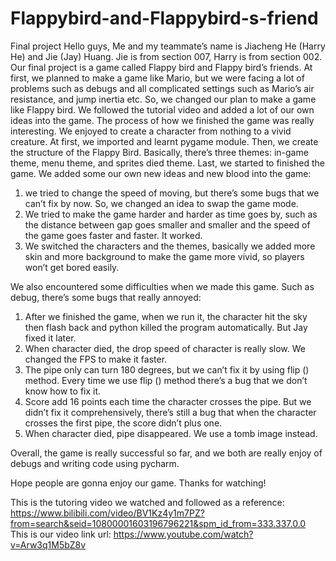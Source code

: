 # Flappybird-and-Flappybird-s-friend
Final project
Hello guys, 
Me and my teammate’s name is Jiacheng He (Harry He) and Jie (Jay) Huang. 
Jie is from section 007, Harry is from section 002.
Our final project is a game called Flappy bird and Flappy bird’s friends.
At first, we planned to make a game like Mario, but we were facing a lot of problems such as debugs and all complicated settings such as Mario’s air resistance, and jump inertia etc. So, we changed our plan to make a game like Flappy bird. We followed the tutorial video and added a lot of our own ideas into the game. The process of how we finished the game was really interesting. We enjoyed to create a character from nothing to a vivid creature. At first, we imported and learnt pygame module. Then, we create the structure of the Flappy Bird. Basically, there’s three themes: in-game theme, menu theme, and sprites died theme. Last, we started to finished the game. We added some our own new ideas and new blood into the game:
1.	we tried to change the speed of moving, but there’s some bugs that we can’t fix by now. So, we changed an idea to swap the game mode.
2.	We tried to make the game harder and harder as time goes by, such as the distance between gap goes smaller and smaller and the speed of the game goes faster and faster. It worked. 
3.	We switched the characters and the themes, basically we added more skin and more background to make the game more vivid, so players won’t get bored easily. 

We also encountered some difficulties when we made this game. Such as debug, there’s some bugs that really annoyed:
1.	After we finished the game, when we run it, the character hit the sky then flash back and python killed the program automatically. But Jay fixed it later.
2.	When character died, the drop speed of character is really slow. We changed the FPS to make it faster.
3.	The pipe only can turn 180 degrees, but we can’t fix it by using flip () method. Every time we use flip () method there’s a bug that we don’t know how to fix it. 
4.	Score add 16 points each time the character crosses the pipe. But we didn’t fix it comprehensively, there’s still a bug that when the character crosses the first pipe, the score didn’t plus one.
5.	When character died, pipe disappeared. We use a tomb image instead.

Overall, the game is really successful so far, and we both are really enjoy of debugs and writing code using pycharm.

Hope people are gonna enjoy our game. Thanks for watching!

This is the tutoring video we watched and followed as a reference: https://www.bilibili.com/video/BV1Kz4y1m7PZ?from=search&seid=10800001603196796221&spm_id_from=333.337.0.0
This is our video link url: https://www.youtube.com/watch?v=Arw3q1M5bZ8v
